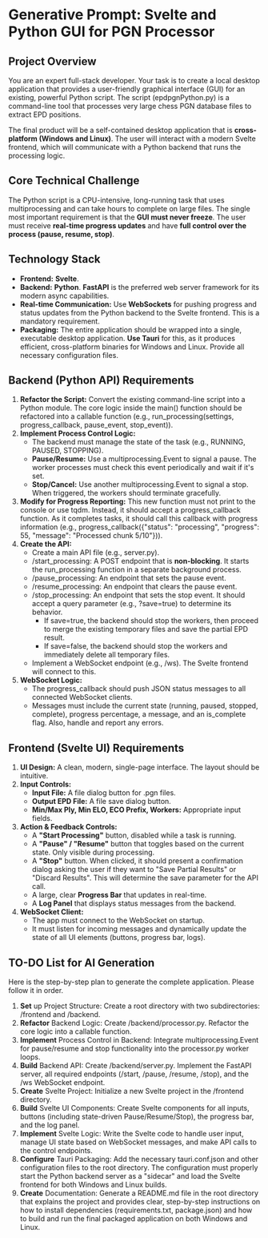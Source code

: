 # **Generative Prompt: Svelte and Python GUI for PGN Processor**

## **Project Overview**

You are an expert full-stack developer. Your task is to create a local desktop application that provides a user-friendly graphical interface (GUI) for an existing, powerful Python script. The script (epdpgnPython.py) is a command-line tool that processes very large chess PGN database files to extract EPD positions.

The final product will be a self-contained desktop application that is **cross-platform (Windows and Linux)**. The user will interact with a modern Svelte frontend, which will communicate with a Python backend that runs the processing logic.

## **Core Technical Challenge**

The Python script is a CPU-intensive, long-running task that uses multiprocessing and can take hours to complete on large files. The single most important requirement is that the **GUI must never freeze**. The user must receive **real-time progress updates** and have **full control over the process (pause, resume, stop)**.

## **Technology Stack**

* **Frontend:** **Svelte**.  
* **Backend:** **Python**. **FastAPI** is the preferred web server framework for its modern async capabilities.  
* **Real-time Communication:** Use **WebSockets** for pushing progress and status updates from the Python backend to the Svelte frontend. This is a mandatory requirement.  
* **Packaging:** The entire application should be wrapped into a single, executable desktop application. **Use Tauri** for this, as it produces efficient, cross-platform binaries for Windows and Linux. Provide all necessary configuration files.

## **Backend (Python API) Requirements**

1. **Refactor the Script:** Convert the existing command-line script into a Python module. The core logic inside the main() function should be refactored into a callable function (e.g., run\_processing(settings, progress\_callback, pause\_event, stop\_event)).  
2. **Implement Process Control Logic:**  
   * The backend must manage the state of the task (e.g., RUNNING, PAUSED, STOPPING).  
   * **Pause/Resume:** Use a multiprocessing.Event to signal a pause. The worker processes must check this event periodically and wait if it's set.  
   * **Stop/Cancel:** Use another multiprocessing.Event to signal a stop. When triggered, the workers should terminate gracefully.  
3. **Modify for Progress Reporting:** This new function must not print to the console or use tqdm. Instead, it should accept a progress\_callback function. As it completes tasks, it should call this callback with progress information (e.g., progress\_callback({"status": "processing", "progress": 55, "message": "Processed chunk 5/10"})).  
4. **Create the API:**  
   * Create a main API file (e.g., server.py).  
   * /start\_processing: A POST endpoint that is **non-blocking**. It starts the run\_processing function in a separate background process.  
   * /pause\_processing: An endpoint that sets the pause event.  
   * /resume\_processing: An endpoint that clears the pause event.  
   * /stop\_processing: An endpoint that sets the stop event. It should accept a query parameter (e.g., ?save=true) to determine its behavior.  
     * If save=true, the backend should stop the workers, then proceed to merge the existing temporary files and save the partial EPD result.  
     * If save=false, the backend should stop the workers and immediately delete all temporary files.  
   * Implement a WebSocket endpoint (e.g., /ws). The Svelte frontend will connect to this.  
5. **WebSocket Logic:**  
   * The progress\_callback should push JSON status messages to all connected WebSocket clients.  
   * Messages must include the current state (running, paused, stopped, complete), progress percentage, a message, and an is\_complete flag. Also, handle and report any errors.

## **Frontend (Svelte UI) Requirements**

1. **UI Design:** A clean, modern, single-page interface. The layout should be intuitive.  
2. **Input Controls:**  
   * **Input File:** A file dialog button for .pgn files.  
   * **Output EPD File:** A file save dialog button.  
   * **Min/Max Ply, Min ELO, ECO Prefix, Workers:** Appropriate input fields.  
3. **Action & Feedback Controls:**  
   * A **"Start Processing"** button, disabled while a task is running.  
   * A **"Pause" / "Resume"** button that toggles based on the current state. Only visible during processing.  
   * A **"Stop"** button. When clicked, it should present a confirmation dialog asking the user if they want to "Save Partial Results" or "Discard Results". This will determine the save parameter for the API call.  
   * A large, clear **Progress Bar** that updates in real-time.  
   * A **Log Panel** that displays status messages from the backend.  
4. **WebSocket Client:**  
   * The app must connect to the WebSocket on startup.  
   * It must listen for incoming messages and dynamically update the state of all UI elements (buttons, progress bar, logs).

## **TO-DO List for AI Generation**

Here is the step-by-step plan to generate the complete application. Please follow it in order.

1. **Set** up Project Structure: Create a root directory with two subdirectories: /frontend and /backend.  
2. **Refactor** Backend Logic: Create /backend/processor.py. Refactor the core logic into a callable function.  
3. **Implement** Process Control in Backend: Integrate multiprocessing.Event for pause/resume and stop functionality into the processor.py worker loops.  
4. **Build** Backend API: Create /backend/server.py. Implement the FastAPI server, all required endpoints (/start, /pause, /resume, /stop), and the /ws WebSocket endpoint.  
5. **Create** Svelte Project: Initialize a new Svelte project in the /frontend directory.  
6. **Build** Svelte UI Components: Create Svelte components for all inputs, buttons (including state-driven Pause/Resume/Stop), the progress bar, and the log panel.  
7. **Implement** Svelte Logic: Write the Svelte code to handle user input, manage UI state based on WebSocket messages, and make API calls to the control endpoints.  
8. **Configure** Tauri Packaging: Add the necessary tauri.conf.json and other configuration files to the root directory. The configuration must properly start the Python backend server as a "sidecar" and load the Svelte frontend for both Windows and Linux builds.  
9. **Create** Documentation: Generate a README.md file in the root directory that explains the project and provides clear, step-by-step instructions on how to install dependencies (requirements.txt, package.json) and how to build and run the final packaged application on both Windows and Linux.